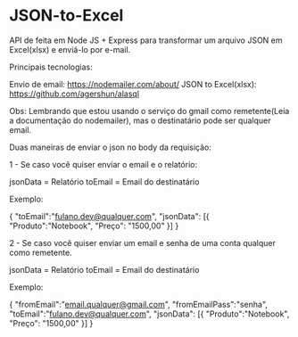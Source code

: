 # JSON-to-Excel
API de feita em Node JS + Express para transformar um arquivo JSON em Excel(xlsx) e enviá-lo por e-mail.

Principais tecnologias:

Envio de email: https://nodemailer.com/about/
JSON to Excel(xlsx): https://github.com/agershun/alasql

Obs: Lembrando que estou usando o serviço do gmail como remetente(Leia a documentação do nodemailer), mas o destinatário pode ser qualquer email.

Duas maneiras de enviar o json no body da requisição:

1 - Se caso você quiser enviar o email e o relatório:

jsonData = Relatório
toEmail = Email do destinatário

Exemplo: 

{
	"toEmail":"fulano.dev@qualquer.com",
	"jsonData": [{
		"Produto":"Notebook", 
    "Preço": "1500,00"
	}]
}

2 - Se caso você quiser enviar um email e senha de uma conta qualquer como remetente. 

jsonData = Relatório
toEmail = Email do destinatário

Exemplo: 

{
  "fromEmail":"email.qualquer@gmail.com",
  "fromEmailPass":"senha",
	"toEmail":"fulano.dev@qualquer.com",
	"jsonData": [{
		"Produto":"Notebook", 
    "Preço": "1500,00"
	}]
}



